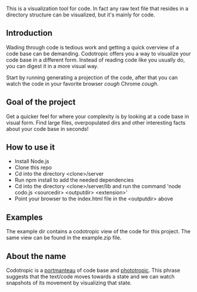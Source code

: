 This is a visualization tool for code. In fact any raw text file that resides in a directory structure can be visualized, but it's mainly for code.

## Introduction

Wading through code is tedious work and getting a quick overview of a code base can be demanding. Codotropic offers you a way to visualize your code base in a different form. Instead of reading code like you usually do, you can digest it in a more visual way.

Start by running generating a projection of the code, after that you can watch the code in your favorite browser *cough* Chrome *cough*.

## Goal of the project

Get a quicker feel for where your complexity is by looking at a code base in visual form. Find large files, overpopulated dirs and other interesting facts about your code base in seconds!

## How to use it

- Install Node.js
- Clone this repo
- Cd into the directory &lt;clone&gt;/server
- Run npm install to add the needed dependencies
- Cd into the directory &lt;clone&gt;/server/lib and run the command 'node codo.js &lt;sourcedir&gt; &lt;outputdir&gt; &lt;extension&gt;'
- Point your browser to the index.html file in the &lt;outputdir&gt; above

## Examples

The example dir contains a codotropic view of the code for this project. The same view can be found in the example.zip file.

## About the name

Codotropic is a [portmanteau](http://en.wikipedia.org/wiki/Portmanteau) of code base and [phototropic](http://en.wikipedia.org/wiki/Phototropism). This phrase suggests that the text/code moves towards a state and we can watch snapshots of its movement by visualizing that state.


